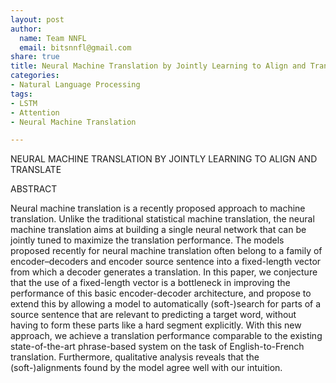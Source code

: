 ```yaml
---
layout: post
author:
  name: Team NNFL
  email: bitsnnfl@gmail.com
share: true
title: Neural Machine Translation by Jointly Learning to Align and Translate
categories:
- Natural Language Processing
tags:
- LSTM
- Attention
- Neural Machine Translation

---
```

NEURAL MACHINE TRANSLATION BY JOINTLY LEARNING TO ALIGN AND TRANSLATE

ABSTRACT

Neural machine translation is a recently proposed approach to machine translation. Unlike the traditional statistical machine translation, the neural machine translation aims at building a single neural network that can be jointly tuned to maximize the translation performance. The models proposed recently for neural machine translation often belong to a family of encoder–decoders and encoder source sentence into a fixed-length vector from which a decoder generates a translation. In this paper, we conjecture that the use of a fixed-length vector is a bottleneck in improving the performance of this basic encoder-decoder architecture, and propose to extend this by allowing a model to automatically (soft-)search for parts of a source sentence that are relevant to predicting a target word, without having to form these parts like a hard segment explicitly. With this new approach, we achieve a translation performance comparable to the existing state-of-the-art phrase-based system on the task of English-to-French translation. Furthermore, qualitative analysis reveals that the (soft-)alignments found by the model agree well with our intuition.
